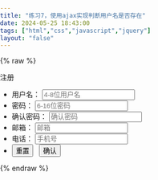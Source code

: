 ```yaml
---
title: "练习7，使用ajax实现判断用户名是否存在"
date: 2024-05-25 18:43:00
tags: ["html","css","javascript","jquery"]
layout: "false"
---
```


{% raw %}
<head>
    <meta charset="UTF-8">
    <meta name="viewport" content="width=device-width, initial-scale=1.0">
    <title>判断用户名</title>
</head>
<style>
body {
    background: url("https://img2.imgtp.com/2024/05/21/CP7YxrlN.jpg");
    background-size: cover;
    margin: 0;
    padding: 0;
}

.div {
background: rgb(0, 0, 0, 1) url("https://t.tutu.to/img/tYmH");
width: 500px;
height: 500px;
border: 1px solid #333;
border-radius: 5px;
text-align: center;
margin: 200px auto auto;
}

.div p {
padding: 30px 0;
font-size: 30px;
}

.ul {
width: 100%;
padding: 0;
list-style: none;
}

.ul li {
display: flex;
justify-content: center;
align-items: center;
margin: 10px 0;
}

.ul li span {
width: 80px;
text-align: right;
}

.ul li input {
width: 228px;
height: 30px;
border: 1px solid #333;
border-radius: 3px;
padding-left: 20px;
outline: none;
margin-left: 10px;
}

.ul li button {
color: #ffffff;
background-color: aqua;
font-size: 16px;
padding: 10px 60px;
outline: inherit;
border: none;
border-radius: 3px;
cursor: pointer;
margin: 20px 0;
}

.user_hint,
.password_hint,
.confirm_hint,
.email_hint,
.mobile_hint {
margin-left: 10px;
font-size: 16px;
}

</style>

<body>
<div class="div">
    <p>注册</p>
    <form>
        <ul class="ul">
            <li>
                <span>用户名：</span>
                <input type="text" id="username" name="username" value="" placeholder="4-8位用户名" class="user">
                <span class="user_hint"></span>
            </li>
            <li>
                <span>密码：</span>
                <input type="password" name="psd" placeholder="6-16位密码" class="password">
                <span class="password_hint"></span>
            </li>
            <li>
                <span>确认密码：</span>
                <input type="password" name="" placeholder="确认密码" class="confirm">
                <span class="confirm_hint"></span>
            </li>
            <li>
                <span>邮箱：</span>
                <input type="text" name="email" placeholder="邮箱" class="email">
                <span class="email_hint"></span>
            </li>
            <li>
                <span>电话：</span>
                <input type="tel" name="mobile" value="" placeholder="手机号" class="mobile">
                <span class="mobile_hint"></span>
            </li>
            <li>
                <button type="reset" class="reset" onclick="reset">重置</button>&nbsp;&nbsp;
                <button type="button" class="button">确认</button>
            </li>
        </ul>
    </form>
</div>
<script src="https://www.jq22.com/jquery/jquery-1.10.2.js"></script>
<script src="https://s1.pstatp.com/cdn/expire-1-M/jquery/1.10.2/jquery.min.js"></script>
<script>
    // user
    // 表单信息的完整性
    let user_Boolean = false;
    let password_Boolean = false;
    let confirm_Boolean = false;
    let email_Boolean = false;
    let Mobile_Boolean = false;
    $('.user').blur(function () {
        // 使用正则表达式判断用户名是否为数字和字符的组合且在4-8位
        if ((/^[a-z0-9_-]{4,8}$/).test($(".user").val())) {
            // 获取标签
            let user = document.querySelector("#username")
            let xhr = new XMLHttpRequest();
            let url = "https://mock.apipark.cn/m1/4538608-4186405-default/users/verification";
            url += "?username=" + user.value;
            xhr.open("GET", url, true);
            xhr.send();
            // 219971147朱良桂
            xhr.onreadystatechange = function () {
                if (xhr.readyState === 4 && xhr.status === 200) {
                    let result = xhr.responseText;
                    if (result === "1") {
                        $('.user_hint').html("用户名已经存在").css("color", "red");
                        user_Boolean = false;
                    } else {
                        $('.user_hint').html("√").css("color", "green");
                    }
                }
            }
            // 修改用户名的标志
            user_Boolean = true;
        } else {
            $('.user_hint').html("×").css("color", "red");
            user_Boolean = false;
        }
    });
    // password
    $('.password').blur(function () {
        // 使用正则表达式判断密码是否为数字和字符，且在6-16位
        if ((/^[a-z0-9_-]{6,16}$/).test($(".password").val())) {
            $('.password_hint').html("✔").css("color", "green");
            password_Boolean = true;
        } else {
            $('.password_hint').html("×").css("color", "red");
            password_Boolean = false;
        }
    });
    // password_confirm
    $('.confirm').blur(function () {
        // 判断两次密码输入是否一致
        if (($(".password").val()) === ($(".confirm").val())) {
            $('.confirm_hint').html("✔").css("color", "green");
            confirm_Boolean = true;
        } else {
            $('.confirm_hint').html("×").css("color", "red");
            confirm_Boolean = false;
        }
    });
    // Email
    $('.email').blur(function () {
        // [a-z\d]+：匹配一个或多个小写字母或数字，([\da-z](-[\da-z])?)+：匹配一个或多个字母或数字，后面可选地跟着一个连字符和一个字母或数字
        // (\.{1,2}[a-z]+)+：匹配一个或两个点后面跟着一个或多个小写字母
        if ((/^[a-z\d]+(\.[a-z\d]+)*@([\da-z](-[\da-z])?)+(\.{1,2}[a-z]+)+$/).test($(".email").val())) {
            $('.email_hint').html("✔").css("color", "green");
            email_Boolean = true;
        } else {
            $('.email_hint').html("×").css("color", "red");
            email_Boolean = false;
        }
    });
    // Mobile
    $('.mobile').blur(function () {
        if ((/^1[345789]\d{9}$/).test($(".mobile").val())) {
            $('.mobile_hint').html("✔").css("color", "green");
            Mobile_Boolean = true;
        } else {
            $('.mobile_hint').html("×").css("color", "red");
            Mobile_Boolean = false;
        }
    });
    // click
    $('.button').click(function () {
        // 判断所有的输入是否满足标准
        if (user_Boolean && password_Boolean && confirm_Boolean && email_Boolean && Mobile_Boolean) {
            alert("注册成功");
            reset();
        } else {
            alert("表格信息有误");
        }
    });
    // 重置按钮点击事件
    let reset = function () {
        $('.reset').click(function () {
            // 清空输入框的值
            $('.user').val('');
            $('.password').val('');
            $('.confirm').val('');
            $('.email').val('');
            $('.mobile').val('');
            // 清空提示信息
            $('.user_hint').html('');
            $('.password_hint').html('');
            $('.confirm_hint').html('');
            $('.email_hint').html('');
            $('.mobile_hint').html('');
            // 重置标志值
            user_Boolean = false;
            password_Boolean = false;
            confirm_Boolean = false;
            email_Boolean = false;
            Mobile_Boolean = false;
        });
    }
</script>
</body>
{% endraw %}